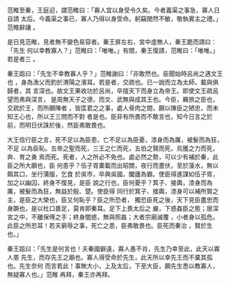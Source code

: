 范睢至秦，王庭迎，謂范睢曰：「寡人宜以身受令久矣。今者義渠之事急，寡人日自請
太后。今義渠之事已，寡人乃得以身受命。躬竊閔然不敏，敬執賓主之禮。」范睢辭讓
。

是日見范睢，見者無不變色易容者。秦王屏左右，宮中虛無人，秦王跪而請曰：「先生
何以幸教寡人？」范睢曰：「唯唯。」有間，秦王復請，范睢曰：「唯唯。」若是者三
。

秦王跽曰：「先生不幸教寡人乎？」范睢謝曰：「非敢然也。臣聞始時呂尚之遇文王也
，身為漁父而釣於渭陽之濱耳。若是者，交疏也。已一說而立為太師，載與俱歸者，其
言深也。故文王果收功於呂尚，卒擅天下而身立為帝王。即使文王疏呂望而弗與深言，
是周無天子之德，而文、武無與成其王也。今臣，羇旅之臣也，交疏於王，而所願陳者
，皆匡君之之事，處人骨肉之間，願以陳臣之陋忠，而未知王心也，所以王三問而不對
者是也。臣非有所畏而不敢言也，知今日言之於前，而明日伏誅於後，然臣弗敢畏也。

大王信行臣之言，死不足以為臣患，亡不足以為臣憂，漆身而為厲，被髮而為狂，不足
以為臣恥。五帝之聖而死，三王之仁而死，五伯之賢而死，烏獲之力而死，奔、育之勇
焉而死。死者，人之所必不免也。處必然之勢，可以少有補於秦，此臣之所大願也，臣
何患乎？伍子胥橐載而出昭關，夜行而晝伏，至於蔆水，無以餌其口，坐行蒲服，乞食
於吳巿，卒興吳國，闔廬為霸。使臣得進謀如伍子胥，加之以幽囚，終身不復見，是臣
說之行也，臣何憂乎？箕子、接輿，漆身而為厲，被髮而為狂，無益於殷、楚。使臣得
同行於箕子、接輿，漆身可以補所賢之主，是臣之大榮也，臣又何恥乎？臣之所恐者，
獨恐臣死之後，天下見臣盡忠而身蹶也，是以杜口裹足，莫肯即秦耳。足下上畏太后之
嚴，下惑姦臣之態；居深宮之中，不離保傅之手；終身闇惑，無與照姦；大者宗廟滅覆
，小者身以孤危。此臣之所恐耳！若夫窮辱之事，死亡之患，臣弗敢畏也。臣死而秦治
，賢於生也。」

秦王跽曰：「先生是何言也！夫秦國僻遠，寡人愚不肖，先生乃幸至此，此天以寡人慁
先生，而存先王之廟也。寡人得受命於先生，此天所以幸先王而不棄其孤也。先生奈何
而言若此！事無大小，上及太后，下至大臣，願先生悉以教寡人，無疑寡人也。」范睢
再拜，秦王亦再拜。

